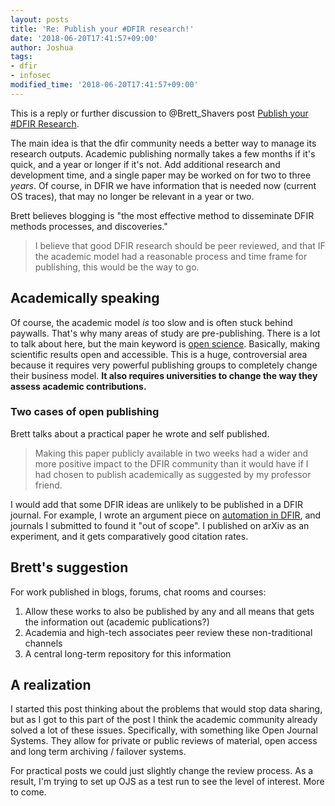 ```yaml
---
layout: posts
title: 'Re: Publish your #DFIR research!'
date: '2018-06-20T17:41:57+09:00'
author: Joshua
tags:
- dfir
- infosec
modified_time: '2018-06-20T17:41:57+09:00'
---
```


This is a reply or further discussion to @Brett_Shavers post [Publish your #DFIR Research](https://www.dfir.training/dfir-training-categories-k2/item/143-following-up-on-twitter-conversations-about-publishing-dfir-research).

The main idea is that the dfir community needs a better way to manage its research outputs.
Academic publishing normally takes a few months if it's quick, and a year or longer
if it's not. Add additional research and development time, and a single paper may
be worked on for two to three *years*. Of course, in DFIR we have information that is
needed now (current OS traces), that may no longer be relevant in a year or two.

Brett believes blogging is "the most effective method to disseminate DFIR methods processes, and discoveries."

> I believe that good DFIR research should be peer reviewed, and that IF the
> academic model had a reasonable process and time frame for publishing, this would be the way to go.

## Academically speaking
Of course, the academic model *is* too slow and is often stuck behind paywalls. That's why
many areas of study are pre-publishing. There is a lot to talk about here, but the
main keyword is [open science](https://duckduckgo.com/?q=open+science). Basically,
making scientific results open and accessible. This is a huge, controversial area
because it requires very powerful publishing groups to completely change their business model.
**It also requires universities to change the way they assess academic contributions.**

### Two cases of open publishing
Brett talks about a practical paper he wrote and self published.
 > Making this paper publicly available in two weeks had a wider and more
 > positive impact to the DFIR community than it would have if I had chosen to
 > publish academically as suggested by my professor friend.

I would add that some DFIR ideas are unlikely to be published in a DFIR journal.
For example, I wrote an argument piece on [automation in DFIR](https://arxiv.org/abs/1303.4498),
and journals I submitted to found it "out of scope". I published on arXiv as an experiment, and it gets
comparatively good citation rates.

## Brett's suggestion
For work published in blogs, forums, chat rooms and courses:
1. Allow these works to also be published by any and all means that gets the information out (academic publications?)
2. Academia and high-tech associates peer review these non-traditional channels
3. A central long-term repository for this information

## A realization
I started this post thinking about the problems that would stop data sharing, but as I got to this
part of the post I think the academic community already solved a lot of these issues. Specifically,
with something like Open Journal Systems. They allow for private or public reviews of material, 
open access and long term archiving / failover systems.

For practical posts we could just slightly change the review process. As a result, I'm trying to set
up OJS as a test run to see the level of interest. More to come.
